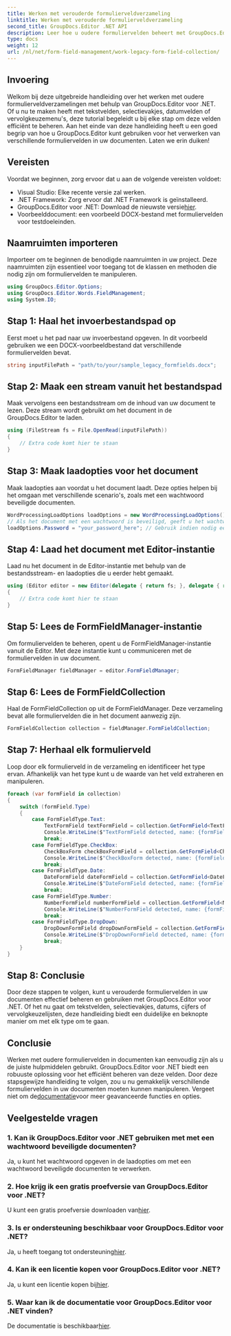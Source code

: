 ```yaml
---
title: Werken met verouderde formulierveldverzameling
linktitle: Werken met verouderde formulierveldverzameling
second_title: GroupDocs.Editor .NET API
description: Leer hoe u oudere formuliervelden beheert met GroupDocs.Editor voor .NET met onze gedetailleerde handleiding. Perfect voor het verwerken van tekstvelden, selectievakjes, datums en meer.
type: docs
weight: 12
url: /nl/net/form-field-management/work-legacy-form-field-collection/
---
```

## Invoering
Welkom bij deze uitgebreide handleiding over het werken met oudere formulierveldverzamelingen met behulp van GroupDocs.Editor voor .NET. Of u nu te maken heeft met tekstvelden, selectievakjes, datumvelden of vervolgkeuzemenu's, deze tutorial begeleidt u bij elke stap om deze velden efficiënt te beheren. Aan het einde van deze handleiding heeft u een goed begrip van hoe u GroupDocs.Editor kunt gebruiken voor het verwerken van verschillende formuliervelden in uw documenten. Laten we erin duiken!
## Vereisten
Voordat we beginnen, zorg ervoor dat u aan de volgende vereisten voldoet:
- Visual Studio: Elke recente versie zal werken.
- .NET Framework: Zorg ervoor dat .NET Framework is geïnstalleerd.
-  GroupDocs.Editor voor .NET: Download de nieuwste versie[hier](https://releases.groupdocs.com/editor/net/).
- Voorbeelddocument: een voorbeeld DOCX-bestand met formuliervelden voor testdoeleinden.
## Naamruimten importeren
Importeer om te beginnen de benodigde naamruimten in uw project. Deze naamruimten zijn essentieel voor toegang tot de klassen en methoden die nodig zijn om formuliervelden te manipuleren.
```csharp
using GroupDocs.Editor.Options;
using GroupDocs.Editor.Words.FieldManagement;
using System.IO;
```
## Stap 1: Haal het invoerbestandspad op
Eerst moet u het pad naar uw invoerbestand opgeven. In dit voorbeeld gebruiken we een DOCX-voorbeeldbestand dat verschillende formuliervelden bevat.
```csharp
string inputFilePath = "path/to/your/sample_legacy_formfields.docx";
```
## Stap 2: Maak een stream vanuit het bestandspad
Maak vervolgens een bestandsstream om de inhoud van uw document te lezen. Deze stream wordt gebruikt om het document in de GroupDocs.Editor te laden.
```csharp
using (FileStream fs = File.OpenRead(inputFilePath))
{
    // Extra code komt hier te staan
}
```
## Stap 3: Maak laadopties voor het document
Maak laadopties aan voordat u het document laadt. Deze opties helpen bij het omgaan met verschillende scenario's, zoals met een wachtwoord beveiligde documenten.
```csharp
WordProcessingLoadOptions loadOptions = new WordProcessingLoadOptions();
// Als het document met een wachtwoord is beveiligd, geeft u het wachtwoord op
loadOptions.Password = "your_password_here"; // Gebruik indien nodig een echt wachtwoord
```
## Stap 4: Laad het document met Editor-instantie
Laad nu het document in de Editor-instantie met behulp van de bestandsstream- en laadopties die u eerder hebt gemaakt.
```csharp
using (Editor editor = new Editor(delegate { return fs; }, delegate { return loadOptions; }))
{
    // Extra code komt hier te staan
}
```
## Stap 5: Lees de FormFieldManager-instantie
Om formuliervelden te beheren, opent u de FormFieldManager-instantie vanuit de Editor. Met deze instantie kunt u communiceren met de formuliervelden in uw document.
```csharp
FormFieldManager fieldManager = editor.FormFieldManager;
```
## Stap 6: Lees de FormFieldCollection
Haal de FormFieldCollection op uit de FormFieldManager. Deze verzameling bevat alle formuliervelden die in het document aanwezig zijn.
```csharp
FormFieldCollection collection = fieldManager.FormFieldCollection;
```
## Stap 7: Herhaal elk formulierveld
Loop door elk formulierveld in de verzameling en identificeer het type ervan. Afhankelijk van het type kunt u de waarde van het veld extraheren en manipuleren.
```csharp
foreach (var formField in collection)
{
    switch (formField.Type)
    {
        case FormFieldType.Text:
            TextFormField textFormField = collection.GetFormField<TextFormField>(formField.Name);
            Console.WriteLine($"TextFormField detected, name: {formField.Name}, value: {textFormField.Value}");
            break;
        case FormFieldType.CheckBox:
            CheckBoxForm checkBoxFormField = collection.GetFormField<CheckBoxForm>(formField.Name);
            Console.WriteLine($"CheckBoxForm detected, name: {formField.Name}, value: {checkBoxFormField.Value}");
            break;
        case FormFieldType.Date:
            DateFormField dateFormField = collection.GetFormField<DateFormField>(formField.Name);
            Console.WriteLine($"DateFormField detected, name: {formField.Name}, value: {dateFormField.Value}");
            break;
        case FormFieldType.Number:
            NumberFormField numberFormField = collection.GetFormField<NumberFormField>(formField.Name);
            Console.WriteLine($"NumberFormField detected, name: {formField.Name}, value: {numberFormField.Value}");
            break;
        case FormFieldType.DropDown:
            DropDownFormField dropDownFormField = collection.GetFormField<DropDownFormField>(formField.Name);
            Console.WriteLine($"DropDownFormField detected, name: {formField.Name}, value selected: {dropDownFormField.Value[dropDownFormField.SelectedIndex]}");
            break;
    }
}
```
## Stap 8: Conclusie
Door deze stappen te volgen, kunt u verouderde formuliervelden in uw documenten effectief beheren en gebruiken met GroupDocs.Editor voor .NET. Of het nu gaat om tekstvelden, selectievakjes, datums, cijfers of vervolgkeuzelijsten, deze handleiding biedt een duidelijke en beknopte manier om met elk type om te gaan.
## Conclusie
 Werken met oudere formuliervelden in documenten kan eenvoudig zijn als u de juiste hulpmiddelen gebruikt. GroupDocs.Editor voor .NET biedt een robuuste oplossing voor het efficiënt beheren van deze velden. Door deze stapsgewijze handleiding te volgen, zou u nu gemakkelijk verschillende formuliervelden in uw documenten moeten kunnen manipuleren. Vergeet niet om de[documentatie](https://reference.groupdocs.com/editor/net/)voor meer geavanceerde functies en opties.
## Veelgestelde vragen
### 1. Kan ik GroupDocs.Editor voor .NET gebruiken met met een wachtwoord beveiligde documenten?
Ja, u kunt het wachtwoord opgeven in de laadopties om met een wachtwoord beveiligde documenten te verwerken.
### 2. Hoe krijg ik een gratis proefversie van GroupDocs.Editor voor .NET?
 U kunt een gratis proefversie downloaden van[hier](https://releases.groupdocs.com/).
### 3. Is er ondersteuning beschikbaar voor GroupDocs.Editor voor .NET?
 Ja, u heeft toegang tot ondersteuning[hier](https://forum.groupdocs.com/c/editor/20).
### 4. Kan ik een licentie kopen voor GroupDocs.Editor voor .NET?
 Ja, u kunt een licentie kopen bij[hier](https://purchase.groupdocs.com/buy).
### 5. Waar kan ik de documentatie voor GroupDocs.Editor voor .NET vinden?
De documentatie is beschikbaar[hier](https://reference.groupdocs.com/editor/net/).